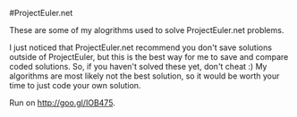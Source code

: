 #ProjectEuler.net

These are some of my alogrithms used to solve ProjectEuler.net problems.

I just noticed that ProjectEuler.net recommend you don't save solutions outside of ProjectEuler, but this is the best way for me to save and compare coded solutions. So, if you haven't solved these yet, don't cheat :) My algorithms are most likely not the best solution, so it would be worth your time to just code your own solution.

Run on http://goo.gl/IOB475.
